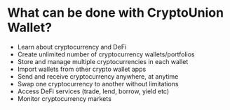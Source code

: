 # What can be done with CryptoUnion Wallet?

- Learn about cryptocurrency and DeFi
- Create unlimited number of cryptocurrency wallets/portfolios
- Store and manage multiple cryptocurrencies in each wallet
- Import wallets from other crypto wallet apps
- Send and receive cryptocurrency anywhere, at anytime
- Swap one cryptocurrency to another without limitations
- Access DeFi services (trade, lend, borrow, yield etc)
- Monitor cryptocurrency markets
